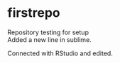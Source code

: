 # firstrepo
Repository testing for setup  
Added a new line in sublime.  

Connected with RStudio and edited.  

